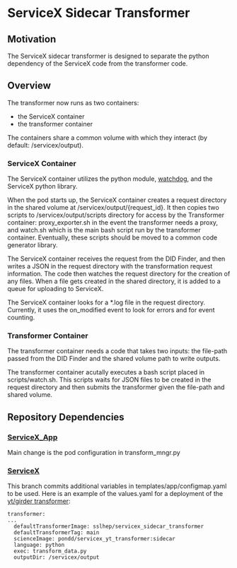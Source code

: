 # ServiceX Sidecar Transformer

## Motivation

The ServiceX sidecar transformer is designed to separate the python dependency of the ServiceX code from the transformer code. 

## Overview

The transformer now runs as two containers:
- the ServiceX container
- the transformer container

The containers share a common volume with which they interact (by default: /servicex/output).

### ServiceX Container
 
The ServiceX container utilizes the python module, [watchdog](https://pypi.org/project/watchdog/), and the ServiceX python library.

When the pod starts up, the ServiceX container creates a request directory in the shared volume at /servicex/output/{request_id}. It then copies two scripts to /servicex/output/scripts directory for access by the Transformer container: proxy_exporter.sh in the event the transformer needs a proxy, and watch.sh which is the main bash script run by the transformer container. Eventually, these scripts should be moved to a common code generator library.

The ServiceX container receives the request from the DID Finder, and then writes a JSON in the request directory with the transformation request information. The code then watches the request directory for the creation of any files. When a file gets created in the shared directory, it is added to a queue for uploading to ServiceX.

The ServiceX container looks for a *.log file in the request directory. Currently, it uses the on_modified event to look for errors and for event counting.


### Transformer Container

The transformer container needs a code that takes two inputs: the file-path passed from the DID Finder and the shared volume path to write outputs.

The transformer container acutally executes a bash script placed in scripts/watch.sh. This scripts waits for JSON files to be created in the request directory and then submits the transformer given the file-path and shared volume. 

## Repository Dependencies

### [ServiceX_App](https://github.com/ssl-hep/ServiceX_App/tree/sidecar)

Main change is the pod configuration in transform_mngr.py

### [ServiceX](https://github.com/ssl-hep/ServiceX/tree/sidecar)

This branch commits additional variables in templates/app/configmap.yaml to be used. Here is an example of the values.yaml for a deployment of the [yt/girder transformer](https://github.com/pondd-project/ServiceX_yt_Transformer/tree/sidecar):


```
transformer:
...
  defaultTransformerImage: sslhep/servicex_sidecar_transformer
  defaultTransformerTag: main
  scienceImage: pondd/servicex_yt_transformer:sidecar
  language: python
  exec: transform_data.py
  outputDir: /servicex/output
```




